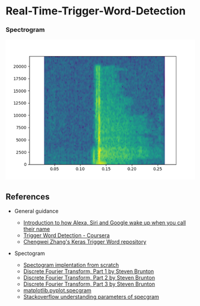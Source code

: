 # Real-Time-Trigger-Word-Detection

### Spectrogram
<p align="center">
  <img src = "images/train1_spectrogram.png">
</p>

## References

- General guidance
  - [Introduction to how Alexa, Siri and Google wake up when you call their name](https://medium.com/x8-the-ai-community/ok-google-tell-me-how-trigger-word-detection-works-f6f877e2cd8b)
  - [Trigger Word Detection - Coursera](https://www.coursera.org/learn/nlp-sequence-models/lecture/Li4ts/trigger-word-detection)
  - [Chengwei Zhang's Keras Trigger Word repository](https://github.com/Tony607/Keras-Trigger-Word)

- Spectogram
  - [Spectogram implentation from scratch](https://fairyonice.github.io/implement-the-spectrogram-from-scratch-in-python.html)
  - [Discrete Fourier Transform, Part 1 by Steven Brunton](https://youtu.be/bhxDXab0ffg)
  - [Discrete Fourier Transform, Part 2 by Steven Brunton](https://youtu.be/PsEsMIPYJBg)
  - [Discrete Fourier Transform, Part 3 by Steven Brunton](https://youtu.be/Ktkm5KCryPw)
  - [matplotlib.pyplot.specgram](https://matplotlib.org/api/_as_gen/matplotlib.pyplot.specgram.html)
  - [Stackoverflow understanding parameters of specgram](https://stackoverflow.com/questions/29321696/what-is-a-spectrogram-and-how-do-i-set-its-parameters)